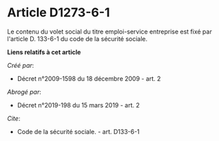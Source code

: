 # Article D1273-6-1

Le contenu du volet social du titre emploi-service entreprise est fixé par l'article D. 133-6-1 du code de la sécurité
sociale.

**Liens relatifs à cet article**

_Créé par_:

  - Décret n°2009-1598 du 18 décembre 2009 - art. 2

_Abrogé par_:

  - Décret n°2019-198 du 15 mars 2019 - art. 2

_Cite_:

  - Code de la sécurité sociale. - art. D133-6-1
